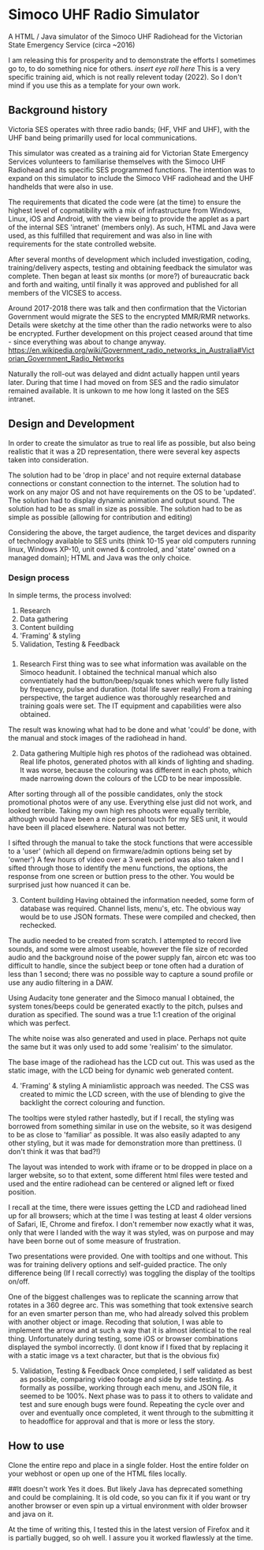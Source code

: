 # Simoco UHF Radio Simulator
A HTML / Java simulator of the Simoco UHF Radiohead for the Victorian State Emergency Service (circa ~2016)

I am releasing this for prosperity and to demonstrate the efforts I sometimes go to, to do something nice for others. *insert eye roll here*
This is a very specific training aid, which is not really relevent today (2022). So I don't mind if you use this as a template for your own work.

## Background history
Victoria SES operates with three radio bands; (HF, VHF and UHF), with the UHF band being primarilly used for local communications. 

This simulator was created as a training aid for Victorian State Emergency Services volunteers to familiarise themselves with the Simoco UHF Radiohead and its specific SES programmed functions. The intention was to expand on this simulator to include the Simoco VHF radiohead and the UHF handhelds that were also in use.

The requirements that dicated the code were (at the time) to ensure the highest level of copmatibility with a mix of infrastructure from Windows, Linux, iOS and Android, with the view being to provide the applet as a part of the internal SES 'intranet' (members only). As such, HTML and Java were used, as this fulfilled that requirement and was also in line with requirements for the state controlled website.

After several months of development which included investigation, coding, training/delivery aspects, testing and obtaining feedback the simulator was complete. Then began at least six months (or more?) of bureaucratic back and forth and waiting, until finally it was approved and published for all members of the VICSES to access.

Around 2017-2018 there was talk and then confirmation that the Victorian Government would migrate the SES to the encrypted MMR/RMR networks. Details were sketchy at the time other than the radio networks were to also be encrypted. Further development on this project ceased around that time - since everything was about to change anyway. https://en.wikipedia.org/wiki/Government_radio_networks_in_Australia#Victorian_Government_Radio_Networks

Naturally the roll-out was delayed and didnt actually happen until years later. During that time I had moved on from SES and the radio simulator remained available. It is unkown to me how long it lasted on the SES intranet.

## Design and Development
In order to create the simulator as true to real life as possible, but also being realistic that it was a 2D representation, there were several key aspects taken into consideration.

The solution had to be 'drop in place' and not require external database connections or constant connection to the internet.
The solution had to work on any major OS and not have requirements on the OS to be 'updated'.
The solution had to display dynamic animation and output sound.
The solution had to be as small in size as possible.
The solution had to be as simple as possible (allowing for contribution and editing)

Considering the above, the target audience, the target devices and disparity of technology available to SES units (think 10-15 year old computers running linux, Windows XP-10, unit owned & controled, and 'state' owned on a managed domain); HTML and Java was the only choice.

### Design process
In simple terms, the process involved:

1. Research
2. Data gathering
3. Content building
4. 'Framing' & styling
5. Validation, Testing & Feedback
###

1. Research
First thing was to see what information was available on the Simoco headunit. I obtained the technical manual which also conventiately had the button/beep/squak tones which were fully listed by frequency, pulse and duration. (total life saver really)
From a training perspective, the target audience was thoroughly researched and training goals were set. The IT equipment and capabilities were also obtained.

The result was knowing what had to be done and what 'could' be done, with the manual and stock images of the radiohead in hand.

2. Data gathering
Multiple high res photos of the radiohead was obtained. Real life photos, generated photos with all kinds of lighting and shading. It was worse, because the colouring was different in each photo, which made narrowing down the colours of the LCD to be near impossible.

After sorting through all of the possible candidates, only the stock promotional photos were of any use. Everything else just did not work, and looked terrible.
Taking my own high res phoots were equally terrible, although would have been a nice personal touch for my SES unit, it would have been ill placed elsewhere. Natural was not better.

I sifted through the manual to take the stock functions that were accessible to a 'user' (which all depend on firmware/admin options being set by 'owner')
A few hours of video over a 3 week period was also taken and I sifted through those to identify the menu functions, the options, the response from one screen or buttion press to the other. You would be surprised just how nuanced it can be.

3. Content building
Having obtained the information needed, some form of database was required. Channel lists, menu's, etc. The obvious way would be to use JSON formats. These were compiled and checked, then rechecked.

The audio needed to be created from scratch. I attempted to record live sounds, and some were almost useable, however the file size of recorded audio and the background noise of the power supply fan, aircon etc was too difficult to handle, since the subject beep or tone often had a duration of less than 1 second; there was no possible way to capture a sound profile or use any audio filtering in a DAW.

Using Audacity tone generater and the Simoco manual I obtained, the system tones/beeps could be generated exactly to the pitch, pulses and duration as specified. The sound was a true 1:1 creation of the original which was perfect.

The white noise was also generated and used in place. Perhaps not quite the same but it was only used to add some 'realisim' to the simulator.

The base image of the radiohead has the LCD cut out. This was used as the static image, with the LCD being for dynamic web generated content.

4. 'Framing' & styling
A miniamlistic approach was needed.
The CSS was created to mimic the LCD screen, with the use of blending to give the backlight the correct colouring and function.

The tooltips were styled rather hastedly, but if I recall, the styling was borrowed from something similar in use on the website, so it was desigend to be as close to 'familiar' as possible. It was also easily adapted to any other styling, but it was made for demonstration more than prettiness. (I don't think it was that bad?!)

The layout was intended to work with iframe or to be dropped in place on a larger website, so to that extent, some different html files were tested and used and the entire radiohead can be centered or aligned left or fixed position.

I recall at the time, there were issues getting the LCD and radiohead lined up for all browsers; which at the time I was testing at least 4 older versions of Safari, IE, Chrome and firefox. I don't remember now exactly what it was, only that were I landed with the way it was styled, was on purpose and may have been borne out of some measure of frustration.

Two presentations were provided. One with tooltips and one without. This was for training delivery options and self-guided practice. The only difference being (If I recall correctly) was toggling the display of the tooltips on/off.

One of the biggest challenges was to replicate the scanning arrow that rotates in a 360 degree arc. This was something that took extensive search for an even smarter person than me, who had already solved this problem with another object or image. Recoding that solution, I was able to implement the arrow and at such a way that it is almost identical to the real thing. Unfortunately during testing, some iOS or browser combinations displayed the symbol incorrectly. (I dont know if I fixed that by replacing it with a static image vs a text character, but that is the obvious fix)

5. Validation, Testing & Feedback
Once completed, I self validated as best as possible, comparing video footage and side by side testing. As formally as possilbe, working through each menu, and JSON file, it seemed to be 100%. Next phase was to pass it to others to validate and test and sure enough bugs were found.
Repeating the cycle over and over and eventually once completed, it went through to the submitting it to headoffice for approval and that is more or less the story.

## How to use
Clone the entire repo and place in a single folder. Host the entire folder on your webhost or open up one of the HTML files locally.

##It doesn't work
Yes it does. But likely Java has deprecated something and could be complaining. 
It is old code, so you can fix it if you want or try another browser or even spin up a virtual environment with older browser and java on it.

At the time of writing this, I tested this in the latest version of Firefox and it is partially bugged, so oh well.
I assure you it worked flawlessly at the time.

